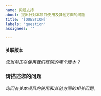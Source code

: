 ```yaml
---
name: 问题支持
about: 提出针对本项目使用及其他方面的问题
title: '[QUESTION]'
labels: 'question'
assignees: ''

---
```


#### 关联版本
*您当前正在使用我们框架的哪个版本？*

### 请描述您的问题
*询问有关本项目的使用和其他方面的相关问题。*

